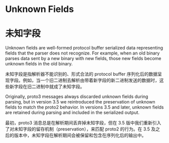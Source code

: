 
# Unknown Fields

# 未知字段

Unknown fields are well-formed protocol buffer serialized data representing fields that the parser does not recognize. For example, when an old binary parses data sent by a new binary with new fields, those new fields become unknown fields in the old binary.

未知字段是指解析器不能识别的、形式合法的 protocol buffer 序列化后的数据呈现字段。例如，当一个旧二进制去解析由带着新字段的新二进制发送的数据时，这些新字段在旧二进制中就成了未知字段。

Originally, proto3 messages always discarded unknown fields during parsing, but in version 3.5 we reintroduced the preservation of unknown fields to match the proto2 behavior. In versions 3.5 and later, unknown fields are retained during parsing and included in the serialized output.

最初，proto3 消息总是在解析期间丢弃掉未知字段，但在 3.5 版中我们重新引入了对未知字段的留存机制（preservation），来匹配 proto2 的行为。在 3.5 及之后的版本中，未知字段在解析期间会被保留和包含在序列化后的输出中。